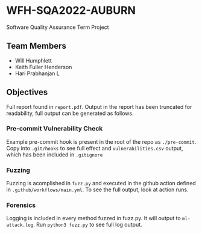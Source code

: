 # WFH-SQA2022-AUBURN
Software Quality Assurance Term Project

## Team Members
- Will Humphlett
- Keith Fuller Henderson
- Hari Prabhanjan L

## Objectives

Full report found in `report.pdf`. Output in the report has been truncated for readability, full output can be generated as follows.

### Pre-commit Vulnerability Check
Example pre-commit hook is present in the root of the repo as `./pre-commit`. Copy into `.git/hooks` to see full effect and `vulnerabilities.csv` output, which has been included in `.gitignore`

### Fuzzing
Fuzzing is acomplished in `fuzz.py` and executed in the github action defined in `.github/workflows/main.yml`. To see the full output, look at action runs.

### Forensics
Logging is included in every method fuzzed in fuzz.py. It will output to `ml-attack.log`. Run `python3 fuzz.py` to see full log output.
